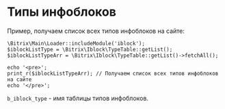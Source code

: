 # Типы инфоблоков
Пример, получаем список всех типов инфоблоков на сайте:

    \Bitrix\Main\Loader::includeModule('iblock');
    $iblockListType = \Bitrix\Iblock\TypeTable::getList();
    $iblockListTypeArr = \Bitrix\Iblock\TypeTable::getList()->fetchAll();

    echo '<pre>';
    print_r($iblockListTypeArr); // Получаем список всех типов инфоблоков на сайте
    echo '</pre>';

`b_iblock_type` - имя таблицы типов инфоблоков.
